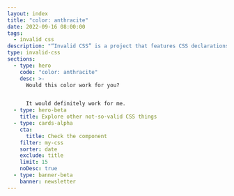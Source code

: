 ```yaml
---
layout: index
title: "color: anthracite"
date: 2022-09-16 08:00:00
tags:
  - invalid css
description: "“Invalid CSS” is a project that features CSS declarations that are not valid and non-existing. For example, color: anthracite."
type: invalid-css
sections:
  - type: hero
    code: "color: anthracite"
    desc: >-
      Would this color work for you?


      It would definitely work for me.
  - type: hero-beta
    title: Explore other not-so-valid CSS things
  - type: cards-alpha
    cta:
      title: Check the component
    filter: my-css
    sorter: date
    exclude: title
    limit: 15
    noDesc: true
  - type: banner-beta
    banner: newsletter
---
```

